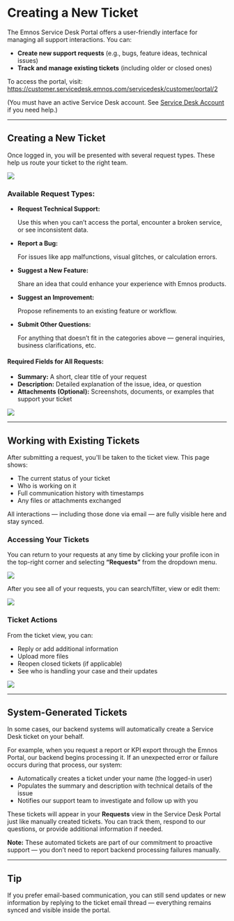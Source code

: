 # Creating a New Ticket

The Emnos Service Desk Portal offers a user-friendly interface for managing all support interactions. You can:

* **Create new support requests** (e.g., bugs, feature ideas, technical issues)
* **Track and manage existing tickets** (including older or closed ones)

To access the portal, visit:
<https://customer.servicedesk.emnos.com/servicedesk/customer/portal/2>
  
 (You must have an active Service Desk account. See [Service Desk Account](https://help.emnos.com/help/servicedesk-account) if you need help.)

---

## Creating a New Ticket

Once logged in, you will be presented with several request types. These help us route your ticket to the right team.

![](images/portal.png)

### Available Request Types:

* **Request Technical Support:**
    
   Use this when you can’t access the portal, encounter a broken service, or see inconsistent data.
* **Report a Bug:**
    
   For issues like app malfunctions, visual glitches, or calculation errors.
* **Suggest a New Feature:**
    
   Share an idea that could enhance your experience with Emnos products.
* **Suggest an Improvement:**
    
   Propose refinements to an existing feature or workflow.
* **Submit Other Questions:**
    
   For anything that doesn’t fit in the categories above — general inquiries, business clarifications, etc.

#### Required Fields for All Requests:

* **Summary:** A short, clear title of your request
* **Description:** Detailed explanation of the issue, idea, or question
* **Attachments (Optional):** Screenshots, documents, or examples that support your ticket

![](images/createticket.png)

---

## Working with Existing Tickets

After submitting a request, you'll be taken to the ticket view. This page shows:

* The current status of your ticket
* Who is working on it
* Full communication history with timestamps
* Any files or attachments exchanged

All interactions — including those done via email — are fully visible here and stay synced.

### Accessing Your Tickets

You can return to your requests at any time by clicking your profile icon in the top-right corner and selecting **“Requests”** from the dropdown menu.

![](images/webview-requests.png)

After you see all of your requests, you can search/filter, view or edit them:

![](images/webview-lists.png)

### Ticket Actions

From the ticket view, you can:

* Reply or add additional information
* Upload more files
* Reopen closed tickets (if applicable)
* See who is handling your case and their updates

![](images/screenshot-2025-06-04-at-172355.png)

---

## System-Generated Tickets

In some cases, our backend systems will automatically create a Service Desk ticket on your behalf.

For example, when you request a report or KPI export through the Emnos Portal, our backend begins processing it. If an unexpected error or failure occurs during that process, our system:

* Automatically creates a ticket under your name (the logged-in user)
* Populates the summary and description with technical details of the issue
* Notifies our support team to investigate and follow up with you

These tickets will appear in your **Requests** view in the Service Desk Portal just like manually created tickets. You can track them, respond to our questions, or provide additional information if needed.

**Note:** These automated tickets are part of our commitment to proactive support — you don’t need to report backend processing failures manually.

---

## Tip

If you prefer email-based communication, you can still send updates or new information by replying to the ticket email thread — everything remains synced and visible inside the portal.
